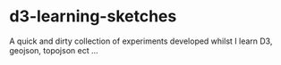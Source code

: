 # d3-learning-sketches

A quick and dirty collection of experiments developed whilst I learn D3, geojson, topojson ect ...

